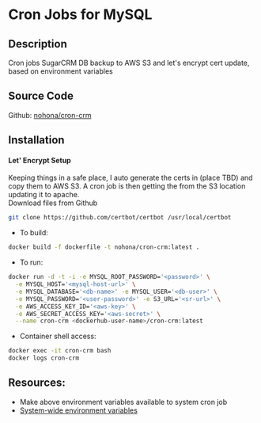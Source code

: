 # Cron Jobs for MySQL 

## Description
Cron jobs SugarCRM DB backup to AWS S3 and let's encrypt cert update, based on environment variables 

## Source Code

Github: [nohona/cron-crm](https://github.com/nohona/cron-crm)

## Installation

#### Let' Encrypt Setup

Keeping things in a safe place, I auto generate the certs in (place TBD) and copy them to AWS S3.
A cron job is then getting the from the S3 location updating it to apache.  
Download files from Github

```bash
git clone https://github.com/certbot/certbot /usr/local/certbot
```

* To build:
```bash
docker build -f dockerfile -t nohona/cron-crm:latest .
```
* To run:
```bash
docker run -d -t -i -e MYSQL_ROOT_PASSWORD='<password>' \
  -e MYSQL_HOST='<mysql-host-url>' \
  -e MYSQL_DATABASE='<db-name>' -e MYSQL_USER='<db-user>' \
  -e MYSQL_PASSWORD='<user-password>' -e S3_URL='<sr-url>' \
  -e AWS_ACCESS_KEY_ID='<aws-key>' \
  -e AWS_SECRET_ACCESS_KEY='<aws-secret>' \
  --name cron-crm <dockerhub-user-name>/cron-crm:latest
```

* Container shell access:
```bash
docker exec -it cron-crm bash
docker logs cron-crm
```

## Resources:
* Make above environment variables available to system cron job
* [System-wide environment variables](https://help.ubuntu.com/community/EnvironmentVariables)
